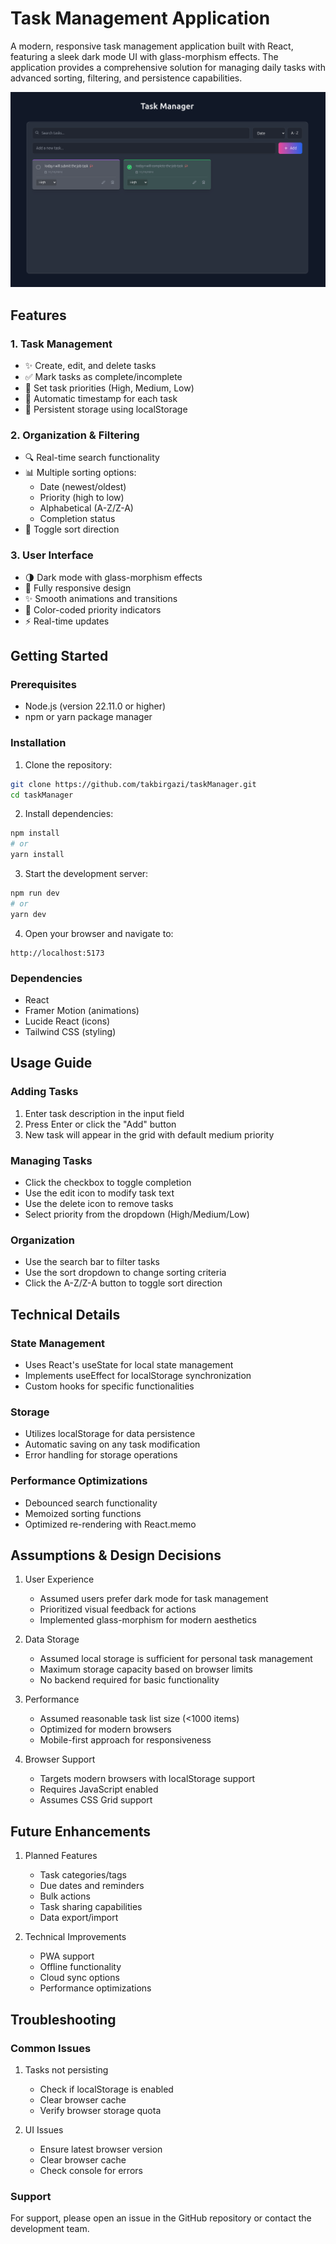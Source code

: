 # Task Management Application

A modern, responsive task management application built with React, featuring a sleek dark mode UI with glass-morphism effects. The application provides a comprehensive solution for managing daily tasks with advanced sorting, filtering, and persistence capabilities.

![Task Manager UI](./src/assets/images/screenshot.png)

## Features

### 1. Task Management
- ✨ Create, edit, and delete tasks
- ✅ Mark tasks as complete/incomplete
- 🚩 Set task priorities (High, Medium, Low)
- 📅 Automatic timestamp for each task
- 💾 Persistent storage using localStorage

### 2. Organization & Filtering
- 🔍 Real-time search functionality
- 📊 Multiple sorting options:
  - Date (newest/oldest)
  - Priority (high to low)
  - Alphabetical (A-Z/Z-A)
  - Completion status
- 🔄 Toggle sort direction

### 3. User Interface
- 🌗 Dark mode with glass-morphism effects
- 📱 Fully responsive design
- ✨ Smooth animations and transitions
- 🎨 Color-coded priority indicators
- ⚡ Real-time updates

## Getting Started

### Prerequisites
- Node.js (version 22.11.0 or higher)
- npm or yarn package manager

### Installation

1. Clone the repository:
```bash
git clone https://github.com/takbirgazi/taskManager.git
cd taskManager
```

2. Install dependencies:
```bash
npm install
# or
yarn install
```

3. Start the development server:
```bash
npm run dev
# or
yarn dev
```

4. Open your browser and navigate to:
```
http://localhost:5173
```

### Dependencies

- React
- Framer Motion (animations)
- Lucide React (icons)
- Tailwind CSS (styling)

## Usage Guide

### Adding Tasks
1. Enter task description in the input field
2. Press Enter or click the "Add" button
3. New task will appear in the grid with default medium priority

### Managing Tasks
- Click the checkbox to toggle completion
- Use the edit icon to modify task text
- Use the delete icon to remove tasks
- Select priority from the dropdown (High/Medium/Low)

### Organization
- Use the search bar to filter tasks
- Use the sort dropdown to change sorting criteria
- Click the A-Z/Z-A button to toggle sort direction

## Technical Details

### State Management
- Uses React's useState for local state management
- Implements useEffect for localStorage synchronization
- Custom hooks for specific functionalities

### Storage
- Utilizes localStorage for data persistence
- Automatic saving on any task modification
- Error handling for storage operations

### Performance Optimizations
- Debounced search functionality
- Memoized sorting functions
- Optimized re-rendering with React.memo

## Assumptions & Design Decisions

1. User Experience
   - Assumed users prefer dark mode for task management
   - Prioritized visual feedback for actions
   - Implemented glass-morphism for modern aesthetics

2. Data Storage
   - Assumed local storage is sufficient for personal task management
   - Maximum storage capacity based on browser limits
   - No backend required for basic functionality

3. Performance
   - Assumed reasonable task list size (<1000 items)
   - Optimized for modern browsers
   - Mobile-first approach for responsiveness

4. Browser Support
   - Targets modern browsers with localStorage support
   - Requires JavaScript enabled
   - Assumes CSS Grid support

## Future Enhancements

1. Planned Features
   - Task categories/tags
   - Due dates and reminders
   - Bulk actions
   - Task sharing capabilities
   - Data export/import

2. Technical Improvements
   - PWA support
   - Offline functionality
   - Cloud sync options
   - Performance optimizations

## Troubleshooting

### Common Issues

1. Tasks not persisting
   - Check if localStorage is enabled
   - Clear browser cache
   - Verify browser storage quota

2. UI Issues
   - Ensure latest browser version
   - Clear browser cache
   - Check console for errors

### Support

For support, please open an issue in the GitHub repository or contact the development team.